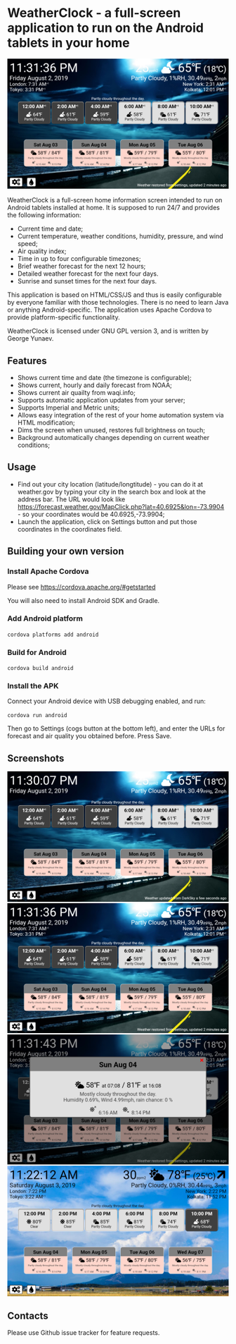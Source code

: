 # WeatherClock - a full-screen application to run on the Android tablets in your home

![Screenshot](https://github.com/gyunaev/weatherclock/raw/master/screenshots/screenshot2.png "Screenshot")

WeatherClock is a full-screen home information screen intended to run on Android tablets installed at home. It is supposed to run 24/7 and provides the following information:

- Current time and date;
- Current temperature, weather conditions, humidity, pressure, and wind speed;
- Air quality index;
- Time in up to four configurable timezones;
- Brief weather forecast for the next 12 hours;
- Detailed weather forecast for the next four days.
- Sunrise and sunset times for the next four days.

This application is based on HTML/CSS/JS and thus is easily configurable by everyone familiar with those technologies. There is no need to learn Java or anything Android-specific. The application uses Apache Cordova to provide platform-specific functionality.

WeatherClock is licensed under GNU GPL version 3, and is written by George Yunaev.

## Features

- Shows current time and date (the timezone is configurable);
- Shows current, hourly and daily forecast from NOAA;
- Shows current air quailty from waqi.info;
- Supports automatic application updates from your server;
- Supports Imperial and Metric units;
- Allows easy integration of the rest of your home automation system via HTML modification;
- Dims the screen when unused, restores full brightness on touch;
- Background automatically changes depending on current weather conditions;

## Usage

- Find out your city location (latitude/longtitude) - you can do it at weather.gov by typing your city in the search box and look at the address bar. The URL would look like https://forecast.weather.gov/MapClick.php?lat=40.6925&lon=-73.9904 - so your coordinates would be 40.6925,-73.9904;
- Launch the application, click on Settings button and put those coordinates in the coordinates field.

## Building your own version

### Install Apache Cordova

Please see https://cordova.apache.org/#getstarted

You will also need to install Android SDK and Gradle.

### Add Android platform

`cordova platforms add android`

### Build for Android

`cordova build android`

### Install the APK

Connect your Android device with USB debugging enabled, and run:

`cordova run android`

Then go to Settings (cogs button at the bottom left), and enter the URLs for forecast and air quality you obtained before. Press Save.

## Screenshots

![Screenshot](https://github.com/gyunaev/weatherclock/raw/master/screenshots/screenshot1.png "UI without timezones")
![Screenshot](https://github.com/gyunaev/weatherclock/raw/master/screenshots/screenshot2.png "UI with timezones")
![Screenshot](https://github.com/gyunaev/weatherclock/raw/master/screenshots/screenshot3.png "Weather details")
![Screenshot](https://github.com/gyunaev/weatherclock/raw/master/screenshots/screenshot4.png "During the day")

## Contacts

Please use Github issue tracker for feature requests.

